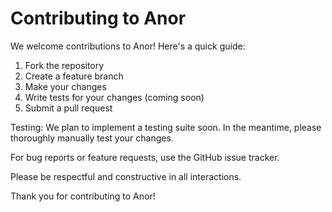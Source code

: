 # Contributing to Anor

We welcome contributions to Anor! Here's a quick guide:

1. Fork the repository
2. Create a feature branch
3. Make your changes
4. Write tests for your changes (coming soon)
5. Submit a pull request

Testing: We plan to implement a testing suite soon. In the meantime, please thoroughly manually test your changes.

For bug reports or feature requests, use the GitHub issue tracker.

Please be respectful and constructive in all interactions.

Thank you for contributing to Anor!